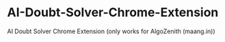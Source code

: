 # AI-Doubt-Solver-Chrome-Extension
AI Doubt Solver Chrome Extension (only works for AlgoZenith (maang.in))

